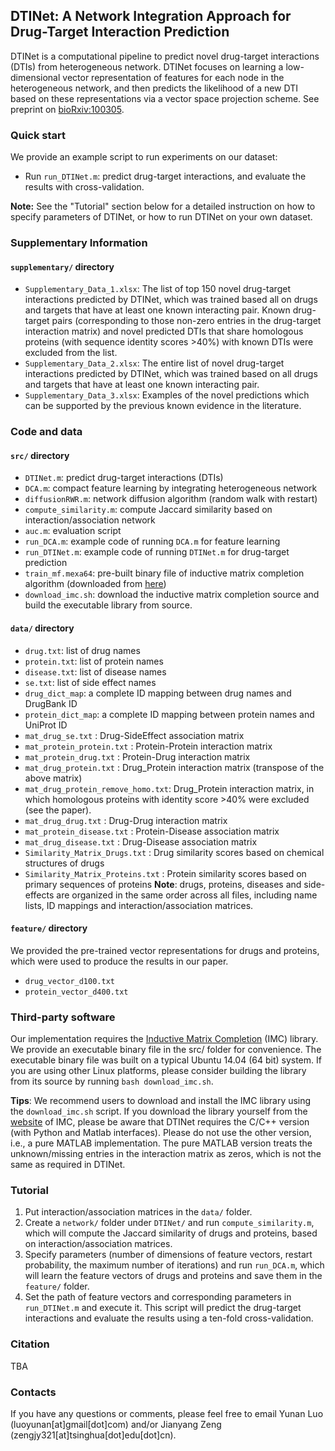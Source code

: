 ## DTINet: A Network Integration Approach for Drug-Target Interaction Prediction
DTINet is a computational pipeline to predict novel drug-target interactions (DTIs) from heterogeneous network. DTINet focuses on learning a low-dimensional vector representation of features for each node in the heterogeneous network, and then predicts the likelihood of a new DTI based on these representations via a vector space projection scheme. See preprint on [bioRxiv:100305](http://www.biorxiv.org/content/early/2017/03/20/100305).

### Quick start
We provide an example script to run experiments on our dataset: 

- Run `run_DTINet.m`: predict drug-target interactions, and evaluate the results with cross-validation. 

**Note:** See the "Tutorial" section below for a detailed instruction on how to specify parameters of DTINet, or how to run DTINet on your own dataset.

### Supplementary Information
#### `supplementary/` directory
- `Supplementary_Data_1.xlsx`:  The list of top 150 novel drug-target interactions predicted by DTINet, which was trained based all on drugs and targets that have at least one known interacting pair. Known drug-target pairs (corresponding to those non-zero entries in the drug-target interaction matrix) and novel predicted DTIs that share homologous proteins (with sequence identity scores >40%) with known DTIs were excluded from the list.
- `Supplementary_Data_2.xlsx`:  The entire list of novel drug-target interactions predicted by DTINet, which was trained based on all drugs and targets that have at least one known interacting pair.
- `Supplementary_Data_3.xlsx`:  Examples of the novel predictions which can be supported by the previous known evidence in the literature.

### Code and data
#### `src/` directory
- `DTINet.m`: predict drug-target interactions (DTIs)
- `DCA.m`: compact feature learning by integrating heterogeneous network
- `diffusionRWR.m`: network diffusion algorithm (random walk with restart)
- `compute_similarity.m`: compute Jaccard similarity based on interaction/association network
- `auc.m`: evaluation script
- `run_DCA.m`: example code of running `DCA.m` for feature learning
- `run_DTINet.m`: example code of running `DTINet.m` for drug-target prediction
- `train_mf.mexa64`: pre-built binary file of inductive matrix completion algorithm (downloaded from [here](http://bigdata.ices.utexas.edu/software/inductive-matrix-completion/))
- `download_imc.sh`: download the inductive matrix completion source and build the executable library from source.

#### `data/` directory
- `drug.txt`: list of drug names
- `protein.txt`: list of protein names
- `disease.txt`: list of disease names
- `se.txt`: list of side effect names
- `drug_dict_map`: a complete ID mapping between drug names and DrugBank ID
- `protein_dict_map`: a complete ID mapping between protein names and UniProt ID
- `mat_drug_se.txt` 		: Drug-SideEffect association matrix
- `mat_protein_protein.txt` : Protein-Protein interaction matrix
- `mat_protein_drug.txt` 	: Protein-Drug interaction matrix
- `mat_drug_protein.txt` 	: Drug_Protein interaction matrix (transpose of the above matrix)
- `mat_drug_protein_remove_homo.txt`: Drug_Protein interaction matrix, in which homologous proteins with identity score >40% were excluded (see the paper).
- `mat_drug_drug.txt` 		: Drug-Drug interaction matrix
- `mat_protein_disease.txt` : Protein-Disease association matrix
- `mat_drug_disease.txt` 	: Drug-Disease association matrix
- `Similarity_Matrix_Drugs.txt` 	: Drug similarity scores based on chemical structures of drugs
- `Similarity_Matrix_Proteins.txt` 	: Protein similarity scores based on primary sequences of proteins
**Note**: drugs, proteins, diseases and side-effects are organized in the same order across all files, including name lists, ID mappings and interaction/association matrices.

#### `feature/` directory
We provided the pre-trained vector representations for drugs and proteins, which were used to produce the results in our paper.
- `drug_vector_d100.txt`
- `protein_vector_d400.txt`

### Third-party software
Our implementation requires the [Inductive Matrix Completion](http://bigdata.ices.utexas.edu/software/inductive-matrix-completion/) (IMC) library. We provide an executable binary file in the src/ folder for convenience. The executable binary file was built on a typical Ubuntu 14.04 (64 bit) system. If you are using other Linux platforms, please consider building the library from its source by running `bash download_imc.sh`.

**Tips**: We recommend users to download and install the IMC library using the `download_imc.sh` script. If you download the library yourself from the [website](http://bigdata.ices.utexas.edu/software/inductive-matrix-completion/) of IMC, please be aware that DTINet requires the C/C++ version (with Python and Matlab interfaces). Please do not use the other version, i.e., a pure MATLAB implementation. The pure MATLAB version treats the unknown/missing entries in the interaction matrix as zeros, which is not the same as required in DTINet.

### Tutorial
1. Put interaction/association matrices in the `data/` folder.
2. Create a `network/` folder under `DTINet/` and run `compute_similarity.m`, which will compute the Jaccard similarity of drugs and proteins, based on interaction/association matrices.
3. Specify parameters (number of dimensions of feature vectors, restart probability, the maximum number of iterations) and run `run_DCA.m`, which will learn the feature vectors of drugs and proteins and save them in the `feature/` folder.
4. Set the path of feature vectors and corresponding parameters in `run_DTINet.m` and execute it. This script will predict the drug-target interactions and evaluate the results using a ten-fold cross-validation.

### Citation
TBA

### Contacts
If you have any questions or comments, please feel free to email Yunan Luo (luoyunan[at]gmail[dot]com) and/or Jianyang Zeng (zengjy321[at]tsinghua[dot]edu[dot]cn).
